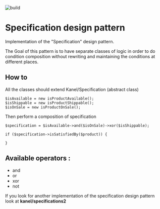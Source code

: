![build](https://travis-ci.org/elkaadka/Specification.svg?branch=master)

# Specification design pattern

Implementation of  the "Specification" design pattern.
 
The Goal of this pattern is to have separate classes of logic in order to do
condition composition without rewriting and maintaining the conditions at different places.

## How to 

All the classes should extend Kanel/Specification (abstract class) 

```
$isAvailable = new isProductAvailable(); 
$isShippable = new isProductShippable();
$isOnSale = new isProductOnSale();
```

Then perform a composition of specification

```
$specification = $isAvailable->and($isOnSale)->xor($isShippable);

if ($specification->isSatisfiedBy($product)) {

}
```

## Available operators :

- and
- or
- xor
- not


If you look for another implementation of  the specification design pattern look at <b>kanel/specifications2</b>